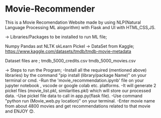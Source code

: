 # Movie-Recommender
This is a Movie Recomendation Website made by using NLP(Natural Language Processing ML alogorithm) with Flask and UI with HTML,CSS,JS.

-> Libraries/Packages to be installed to run ML file;

Numpy
Pandas
ast
NLTK
skLearn
Pickel
-> DataSet from Kaggle; https://www.kaggle.com/datasets/tmdb/tmdb-movie-metadata

Dataset files are ;
tmdb_5000_credits.csv
tmdb_5000_movies.csv

-> Steps to run the Program;
 -Install all the required (mentioned above) libraries) by the command "pip install (library/package Name)" on your terminal or cmd.
 -Run the 'movie_recommendation.ipynb' file on your jupyter notebook , vscode or google colab etc. platforms.
 -It will generate 2 pickel files (movie_list.pkl, similarities.pkl) which will store our processed data.
 -Use pickel file data to call in app.py(flask file).
 -Use command "python run (Movie_web.py location)" on your terminal.
 -Enter movie name from about 4800 movies and get recommendations related to that movie and ENJOY 😊.
